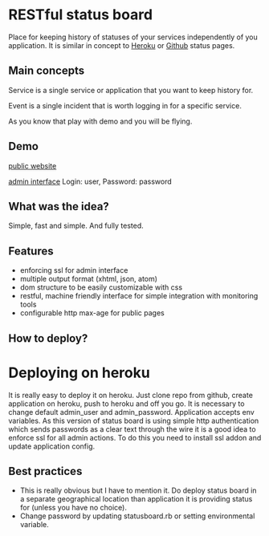 RESTful status board
====================
Place for keeping history of statuses of your services independently of you application. It is similar in concept to [Heroku](http://status.heroku.com/) or [Github](http://status.github.com/) status pages.

Main concepts
-------------
Service is a single service or application that you want to keep history for.

Event is a single incident that is worth logging in for a specific service.

As you know that play with demo and you will be flying.

Demo
----
[public website](http://rstatusboard.heroku.com)

[admin interface](http://rstatusboard.heroku.com/admin/) Login: user, Password: password

What was the idea?
------------------
Simple, fast and simple. And fully tested.

Features
--------
 * enforcing ssl for admin interface
 * multiple output format (xhtml, json, atom)
 * dom structure to be easily customizable with css
 * restful, machine friendly interface for simple integration with monitoring tools
 * configurable http max-age for public pages

How to deploy?
--------------

Deploying on heroku
===================
It is really easy to deploy it on heroku. Just clone repo from github, create application on heroku, push to heroku and off you go. It is necessary to change default admin_user and admin_password. Application accepts env variables. As this version of status board is using simple http authentication which sends passwords as a clear text through the wire it is a good idea to enforce ssl for all admin actions. To do this you need to install ssl addon and update application config.

Best practices
--------------
 * This is really obvious but I have to mention it. Do deploy status board in a separate geographical location than application it is providing status for (unless you have no choice).
 * Change password by updating statusboard.rb or setting environmental variable.
